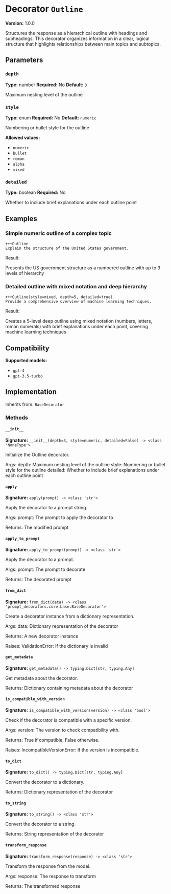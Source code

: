 # Decorator `Outline`

**Version:** 1.0.0

Structures the response as a hierarchical outline with headings and subheadings. This decorator organizes information in a clear, logical structure that highlights relationships between main topics and subtopics.

## Parameters

### `depth`

**Type:** number
**Required:** No
**Default:** `3`

Maximum nesting level of the outline

### `style`

**Type:** enum
**Required:** No
**Default:** `numeric`

Numbering or bullet style for the outline

**Allowed values:**

- `numeric`
- `bullet`
- `roman`
- `alpha`
- `mixed`

### `detailed`

**Type:** boolean
**Required:** No

Whether to include brief explanations under each outline point

## Examples

### Simple numeric outline of a complex topic

```
+++Outline
Explain the structure of the United States government.
```

Result:

Presents the US government structure as a numbered outline with up to 3 levels of hierarchy

### Detailed outline with mixed notation and deep hierarchy

```
+++Outline(style=mixed, depth=5, detailed=true)
Provide a comprehensive overview of machine learning techniques.
```

Result:

Creates a 5-level deep outline using mixed notation (numbers, letters, roman numerals) with brief explanations under each point, covering machine learning techniques

## Compatibility

**Supported models:**

- `gpt-4`
- `gpt-3.5-turbo`

## Implementation

Inherits from: `BaseDecorator`

### Methods

#### `__init__`

**Signature:** `__init__(depth=3, style=numeric, detailed=False) -> <class 'NoneType'>`

Initialize the Outline decorator.

Args:
    depth: Maximum nesting level of the outline
    style: Numbering or bullet style for the outline
    detailed: Whether to include brief explanations under each outline point

#### `apply`

**Signature:** `apply(prompt) -> <class 'str'>`

Apply the decorator to a prompt string.

Args:
    prompt: The prompt to apply the decorator to


Returns:
    The modified prompt

#### `apply_to_prompt`

**Signature:** `apply_to_prompt(prompt) -> <class 'str'>`

Apply the decorator to a prompt.

Args:
    prompt: The prompt to decorate

Returns:
    The decorated prompt

#### `from_dict`

**Signature:** `from_dict(data) -> <class 'prompt_decorators.core.base.BaseDecorator'>`

Create a decorator instance from a dictionary representation.

Args:
    data: Dictionary representation of the decorator

Returns:
    A new decorator instance

Raises:
    ValidationError: If the dictionary is invalid

#### `get_metadata`

**Signature:** `get_metadata() -> typing.Dict[str, typing.Any]`

Get metadata about the decorator.

Returns:
    Dictionary containing metadata about the decorator

#### `is_compatible_with_version`

**Signature:** `is_compatible_with_version(version) -> <class 'bool'>`

Check if the decorator is compatible with a specific version.

Args:
    version: The version to check compatibility with.


Returns:
    True if compatible, False otherwise.


Raises:
    IncompatibleVersionError: If the version is incompatible.

#### `to_dict`

**Signature:** `to_dict() -> typing.Dict[str, typing.Any]`

Convert the decorator to a dictionary.

Returns:
    Dictionary representation of the decorator

#### `to_string`

**Signature:** `to_string() -> <class 'str'>`

Convert the decorator to a string.

Returns:
    String representation of the decorator

#### `transform_response`

**Signature:** `transform_response(response) -> <class 'str'>`

Transform the response from the model.

Args:
    response: The response to transform

Returns:
    The transformed response

